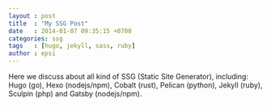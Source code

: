 ```yaml
---
layout : post
title  : "My SSG Post"
date   : 2014-01-07 09:35:15 +0700
categories: ssg
tags   : [hugo, jekyll, sass, ruby]
author : epsi
---
```


Here we discuss about all kind of SSG (Static Site Generator),
including: Hugo (go), Hexo (nodejs/npm), Cobalt (rust), Pelican (python),
Jekyll (ruby), Sculpin (php) and  Gatsby (nodejs/npm).


